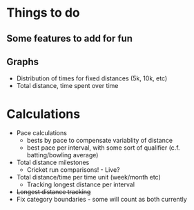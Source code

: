 # Things to do

## Some features to add for fun

## Graphs

- Distribution of times for fixed distances (5k, 10k, etc)
- Total distance, time spent over time

# Calculations

- Pace calculations
  - bests by pace to compensate variablity of distance
  - best pace per interval, with some sort of qualifier (c.f. batting/bowling average)
- Total distance milestones
  - Cricket run comparisons! - Live?
- Total distance/time per time unit (week/month etc)
  - Tracking longest distance per interval
- ~~Longest distance tracking~~
- Fix category boundaries - some will count as both currently